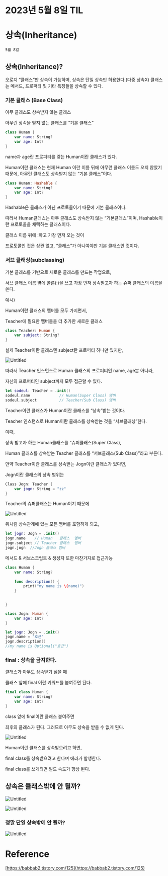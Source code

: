 # 2023년 5월 8일 TIL

# 상속(Inheritance)

`5월 8일`

## 상속(Inheritance)?

오로지 “클래스”만 상속이 가능하며, 상속은 단일 상속만 허용한다.(다중 상속X) 클래스는 메서드, 프로퍼티 및 기타 특징들을 상속할 수 있다.

### 기본 클래스 (Base Class)

아무 클래스도 상속받지 않는 클래스

아무런 상속을 받지 않는 클래스를 “기본 클래스”

```swift
class Human {
    var name: String?
    var age: Int?
}
```

name과 age란 프로퍼티를 갖는 Human이란 클래스가 있다.

Human이란 클래스는 현재 Human 이란 이름 뒤에 아무런 클래스 이름도 오지 않았기 때문에, 아무런 클래스도 상속받지 않는 “기본 클래스”이다.

```swift
class Human: Hashable {
    var name: String?
    var age: Int?
}
```

Hashable은 클래스가 아닌 프로토콜이기 때문에 기본 클래스이다.

따라서 Human클래스는 아무 클래스도 상속받지 않는 “기본클래스”이며, Hashable이란 프로토콜을 채택하는 클래스이다.

클래스 이름 뒤에 :하고 가장 먼저 오는 것이

프로토콜인 것은 상관 없고, “클래스”가 아니여야만 기본 클래스인 것이다.

### 서브 클래싱(subclassing)

기본 클래스를 기반으로 새로운 클래스를 만드는 작업으로,

서브 클래스 이름 옆에 콜론(:)을 쓰고 가장 먼저 상속받고자 하는 슈퍼 클래스의 이름을 쓴다.

예시)

Human이란 클래스의 멤버를 모두 가지면서,

Teacher에 필요한 멤버들을 더 추가한 새로운 클래스

```swift
class Teacher: Human {
	var subject: String?
}
```

실제 Teacher이란 클래스엔 subject란 프로퍼티 하나만 있지만,

![Untitled](https://s3-us-west-2.amazonaws.com/secure.notion-static.com/e0929ccf-73b2-4e9e-9c51-fd4e1f3dfa28/Untitled.png)

따라서 Teacher 인스턴스로 Human 클래스의 프로퍼티인 name, age뿐 아니라,

자신의 프로퍼티인 subject까지 모두 접근할 수 있다.

```swift
let sodeul: Teacher = .init()
sodeul.name             // Human(Super Class) 멤버
sodeul.subject          // Teacher(Sub Class) 멤버
```

Teacher이란 클래스가 Human이란 클래스를 “상속”받는 것이다.

Teacher 인스턴스로 Human이란 클래스를 상속받는 것을 “서브클래싱”한다.

이때,

상속 받고자 하는 Human클래스를 “슈퍼클래스(Super Class),

Human 클래스를 상속받는 Teacher 클래스를 “서브클래스(Sub Class)”라고 부른다.

만약 Teacher이란 클래스를 상속받는 Jogn이란 클래스가 있다면,

Jogn이란 클래스의 상속 범위는

```swift
Class Jogn: Teacher {
	var jogn: String = "zz"
}
```

Teacher의 슈퍼클래스는 Human이기 때문에

![Untitled](https://s3-us-west-2.amazonaws.com/secure.notion-static.com/afd5407d-6dff-4979-9da3-4dea868759b6/Untitled.png)

위처럼 상속관계에 있는 모든 멤버를 포함하게 되고,

```swift
let jogn: Jogn = .init()
jogn.name    // Human   클래스  멤버
jogn.subject // Teacher 클래스  멤버
jogn.jogn  //Jogn 클래스 멤버
```

메서드 & 서브스크립트 & 생성자 또한 마찬가지로 접근가능

```swift
class Human {
    var name: String?
    
    func description() {
        print("my name is \(name)")
    }
    

}

class Jogn: Human {
    var age: Int?
}

let jogn: Jogn = .init()
jogn.name = "호근"
jogn.description()
//my name is Optional("호근")
```

### final : 상속을 금지한다.

클래스가 아무도 상속받기 싫을 때

클래스 앞에 final 이란 키워드를 붙여주면 된다.

```swift
final class Human {
    var name: String?
    var age: Int?
}
```

class 앞에 final이란 클래스 붙여주면

최후의 클래스가 된다. 그러므로 아무도 상속을 받을 수 없게 된다.

![Untitled](https://s3-us-west-2.amazonaws.com/secure.notion-static.com/900afa83-787a-4b47-a2f1-d85ef9438bc3/Untitled.png)

Human이란 클래스를 상속받으려고 하면,

final class를 상속받으려고 한다며 에러가 발생한다.

final class를 쓰게되면 빌드 속도가 향상 된다.

## 상속은 클래스밖에 안 될까?

![Untitled](https://s3-us-west-2.amazonaws.com/secure.notion-static.com/24d9691e-b362-4249-bc39-5d73db80b600/Untitled.png)

![Untitled](https://s3-us-west-2.amazonaws.com/secure.notion-static.com/08aa3dc6-b0a0-470e-84c6-42bba9501ac8/Untitled.png)

### 정말 단일 상속밖에 안 될까?

![Untitled](https://s3-us-west-2.amazonaws.com/secure.notion-static.com/a64f1fff-f04b-442b-852d-9bed3b7f5b62/Untitled.png)

# Reference

[https://babbab2.tistory.com/125](https://babbab2.tistory.com/125)

